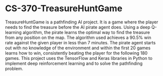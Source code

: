 # CS-370-TreasureHuntGame
TreasureHuntGame is a pathfinding AI project. It is a game where the player needs to find the treasure before the AI pirate agent does. Using a deep Q-learning algorithm, the pirate learns the optimal way to find the treasure from any position on the map.
The algorithm used achieves a 90.5% win rate against the given player in less than 7 minutes. The pirate agent starts out with no knowledge of the environment and within the first 20 games learns how to win, consistently beating the player for the following 180 games.
This project uses the TensorFlow and Keras libraries in Python to implement deep reinforcement learning and to solve the pathfinding problem. 



